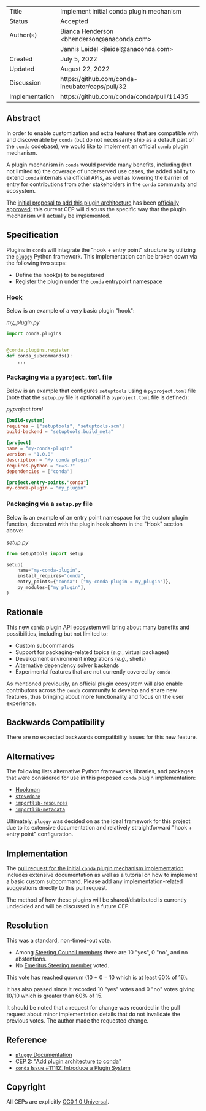<table>
<tr><td> Title </td><td> Implement initial conda plugin mechanism </td>
<tr><td> Status </td><td> Accepted  </td></tr>
<tr><td> Author(s) </td><td> Bianca Henderson &lt;bhenderson@anaconda.com&gt;</td></tr>
<tr><td> </td><td>Jannis Leidel &lt;jleidel@anaconda.com&gt; </td></tr>
<tr><td> Created </td><td> July 5, 2022 </td></tr>
<tr><td> Updated </td><td> August 22, 2022 </td></tr>
<tr><td> Discussion </td><td>https://github.com/conda-incubator/ceps/pull/32</td></tr>
<tr><td> Implementation </td><td>https://github.com/conda/conda/pull/11435</td></tr>
</table>

## Abstract

In order to enable customization and extra features that are compatible with and discoverable by `conda` (but do not necessarily ship as a default part of the `conda` codebase), we would like to implement an official `conda` plugin mechanism.

A plugin mechanism in `conda` would provide many benefits, including (but not limited to) the coverage of underserved use cases, the added ability to extend `conda` internals via official APIs, as well as lowering the barrier of entry for contributions from other stakeholders in the `conda` community and ecosystem.

The [initial proposal to add this plugin architecture](https://github.com/conda-incubator/ceps/blob/main/cep-2.md) has been [officially approved](https://github.com/conda-incubator/ceps/issues/23); this current CEP will discuss the specific way that the plugin mechanism will actually be implemented.

## Specification

Plugins in `conda` will integrate the "hook + entry point" structure by utilizing the [`pluggy`](https://pluggy.readthedocs.io/en/stable/index.html) Python framework. This implementation can be broken down via the following two steps:

- Define the hook(s) to be registered
- Register the plugin under the `conda` entrypoint namespace


### Hook

Below is an example of a very basic plugin "hook":

_my_plugin.py_
```python
import conda.plugins


@conda.plugins.register
def conda_subcommands():
    ...
```

### Packaging via a `pyproject.toml` file


Below is an example that configures `setuptools` using a `pyproject.toml` file (note that the `setup.py` file is optional if a `pyproject.toml` file is defined):

_pyproject.toml_
```toml
[build-system]
requires = ["setuptools", "setuptools-scm"]
build-backend = "setuptools.build_meta"

[project]
name = "my-conda-plugin"
version = "1.0.0"
description = "My conda plugin"
requires-python = ">=3.7"
dependencies = ["conda"]

[project.entry-points."conda"]
my-conda-plugin = "my_plugin"
```


### Packaging via a `setup.py` file

Below is an example of an entry point namespace for the custom plugin function, decorated with the plugin hook shown in the "Hook" section above:

_setup.py_
```python
from setuptools import setup

setup(
    name="my-conda-plugin",
    install_requires="conda",
    entry_points={"conda": ["my-conda-plugin = my_plugin"]},
    py_modules=["my_plugin"],
)
```


## Rationale

This new `conda` plugin API ecosystem will bring about many benefits and possibilities, including but not limited to:

- Custom subcommands
- Support for packaging-related topics (_e.g._, virtual packages)
- Development environment integrations (_e.g._, shells)
- Alternative dependency solver backends
- Experimental features that are not currently covered by `conda`

As mentioned previously, an official plugin ecosystem will also enable contributors across the `conda` community to develop and share new features, thus bringing about more functionality and focus on the user experience.

## Backwards Compatibility

There are no expected backwards compatibility issues for this new feature.
<!-- ??? -->

## Alternatives

The following lists alternative Python frameworks, libraries, and packages that were considered for use in this proposed `conda` plugin implementation:

- [Hookman](https://github.com/ESSS/hookman)
- [`stevedore`](https://docs.openstack.org/stevedore/latest/)
- [`importlib-resources`](https://pypi.org/project/importlib-resources/)
- [`importlib-metadata`](https://pypi.org/project/importlib-metadata/)

Ultimately, `pluggy` was decided on as the ideal framework for this project due to its extensive documentation and relatively straightforward "hook + entry point" configuration.

## Implementation

The [pull request for the initial `conda` plugin mechanism implementation](https://github.com/conda/conda/pull/11435) includes extensive documentation as well as a tutorial on how to implement a basic custom subcommand. Please add any implementation-related suggestions directly to this pull request.

The method of how these plugins will be shared/distributed is currently undecided and will be discussed in a future CEP.

## Resolution

This was a standard, non-timed-out vote.

- Among [Steering Council members](https://github.com/conda-incubator/governance/blob/eaf59a5779dc1f678bee4453ceb92fd733e7306a/steering.csv) there are 10 "yes", 0 "no", and no abstentions.
- No [Emeritus Steering member](https://github.com/conda-incubator/governance/blob/eaf59a5779dc1f678bee4453ceb92fd733e7306a/emeritus.csv) voted.

This vote has reached quorum (10 + 0 = 10 which is at least 60% of 16).

It has also passed since it recorded 10 "yes" votes and 0 "no" votes giving 10/10 which is greater than 60% of 15.

It should be noted that a request for change was recorded in the pull request about minor implementation details that do not invalidate the previous votes. The author made the requested change.

## Reference

- [`pluggy` Documentation](https://pluggy.readthedocs.io/en/stable/index.html)
- [CEP 2: "Add plugin architecture to conda"](https://github.com/conda-incubator/ceps/blob/main/cep-2.md)
- [`conda` Issue #11112: Introduce a Plugin System](https://github.com/conda/conda/issues/11112)

## Copyright

All CEPs are explicitly [CC0 1.0 Universal](https://creativecommons.org/publicdomain/zero/1.0/).
